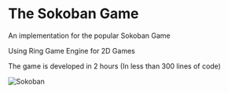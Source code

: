The Sokoban Game
================

An implementation for the popular Sokoban Game 

Using Ring Game Engine for 2D Games

The game is developed in 2 hours (In less than 300 lines of code)

![Sokoban](https://github.com/ring-lang/ring/blob/master/applications/sokoban/sokoban.png)